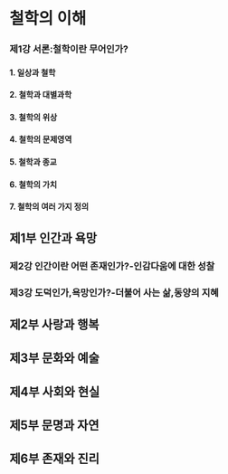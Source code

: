 # 철학의 이해
### 제1강 서론:철학이란 무어인가?
#### 1. 일상과 철학
#### 2. 철학과 대별과학
#### 3. 철학의 위상
#### 4. 철학의 문제영역
#### 5. 철학과 종교
#### 6. 철학의 가치
#### 7. 철학의 여러 가지 정의

## 제1부 인간과 욕망
### 제2강 인간이란 어떤 존재인가?-인감다움에 대한 성찰
### 제3강 도덕인가,욕망인가?-더불어 사는 삶,동양의 지혜

## 제2부 사랑과 행복

## 제3부 문화와 예술

## 제4부 사회와 현실

## 제5부 문명과 자연

## 제6부 존재와 진리

